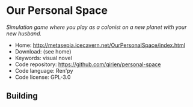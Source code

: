 # Our Personal Space

_Simulation game where you play as a colonist on a new planet with your new husband._

- Home: http://metasepia.icecavern.net/OurPersonalSpace/index.html
- Download: (see home)
- Keywords: visual novel
- Code repository: https://github.com/qirien/personal-space
- Code language: Ren'py
- Code license: GPL-3.0

## Building


